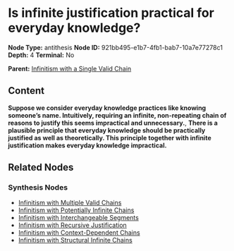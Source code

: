 # Is infinite justification practical for everyday knowledge?

**Node Type:** antithesis
**Node ID:** 921bb495-e1b7-4fb1-bab7-10a7e77278c1
**Depth:** 4
**Terminal:** No

**Parent:** [Infinitism with a Single Valid Chain](infinitism-with-a-single-valid-chain-synthesis-295e6e78-6b6f-480b-92f7-e21da2958cd0.md)

## Content

**Suppose we consider everyday knowledge practices like knowing someone’s name. Intuitively, requiring an infinite, non-repeating chain of reasons to justify this seems impractical and unnecessary.**, **There is a plausible principle that everyday knowledge should be practically justified as well as theoretically. This principle together with infinite justification makes everyday knowledge impractical.**

## Related Nodes

### Synthesis Nodes

- [Infinitism with Multiple Valid Chains](infinitism-with-multiple-valid-chains-synthesis-b9a6b3a0-05a7-45e7-92e0-7c8de0d31b93.md)
- [Infinitism with Potentially Infinite Chains](infinitism-with-potentially-infinite-chains-synthesis-3bbfac47-8286-46e7-bae0-db2a8e1ed12a.md)
- [Infinitism with Interchangeable Segments](infinitism-with-interchangeable-segments-synthesis-adbc9840-e4fb-40f1-a5bf-64726a615931.md)
- [Infinitism with Recursive Justification](infinitism-with-recursive-justification-synthesis-9e857179-628b-4512-bccf-0125903212a5.md)
- [Infinitism with Context-Dependent Chains](infinitism-with-context-dependent-chains-synthesis-1c39a54d-3422-43cb-b14c-0be50e8a2b18.md)
- [Infinitism with Structural Infinite Chains](infinitism-with-structural-infinite-chains-synthesis-c4a04c76-a9b9-4780-9e7a-892a4b31b5a4.md)
